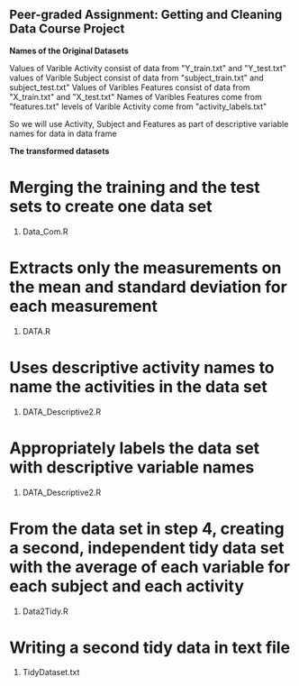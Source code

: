## Peer-graded Assignment: Getting and Cleaning Data Course Project

**Names of the Original Datasets**

Values of Varible Activity consist of data from "Y_train.txt" and "Y_test.txt"
values of Varible Subject consist of data from "subject_train.txt" and subject_test.txt"
Values of Varibles Features consist of data from "X_train.txt" and "X_test.txt"
Names of Varibles Features come from "features.txt"
levels of Varible Activity come from "activity_labels.txt"

So we will use Activity, Subject and Features as part of descriptive variable names for data in data frame

**The transformed datasets**

# Merging the training and the test sets to create one data set
1) Data_Com.R

# Extracts only the measurements on the mean and standard deviation for each measurement
1) DATA.R

# Uses descriptive activity names to name the activities in the data set
1) DATA_Descriptive2.R

# Appropriately labels the data set with descriptive variable names
1) DATA_Descriptive2.R

# From the data set in step 4, creating a second, independent tidy data set with the average of each variable for each subject and each activity
1) Data2Tidy.R

# Writing a second tidy data in text file
1) TidyDataset.txt

